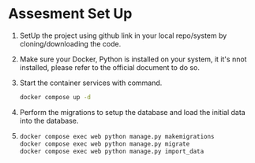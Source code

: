 # Assesment Set Up

1. SetUp the project using github link in your local repo/system by cloning/downloading the code.
2. Make sure your Docker, Python is installed on your system, it it's nnot installed, please refer to the official document to do so.
3. Start the container services with command.

   ```bash
   docker compose up -d
   ```
4. Perform the migrations to setup the database and load the initial data into the database.
5. ```bash
   docker compose exec web python manage.py makemigrations
   docker compose exec web python manage.py migrate
   docker compose exec web python manage.py import_data
   ```
